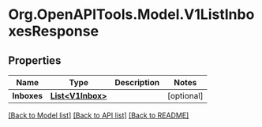 # Org.OpenAPITools.Model.V1ListInboxesResponse

## Properties

Name | Type | Description | Notes
------------ | ------------- | ------------- | -------------
**Inboxes** | [**List&lt;V1Inbox&gt;**](V1Inbox.md) |  | [optional] 

[[Back to Model list]](../README.md#documentation-for-models) [[Back to API list]](../README.md#documentation-for-api-endpoints) [[Back to README]](../README.md)

